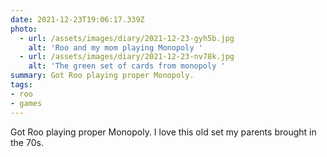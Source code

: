 ```yaml
---
date: 2021-12-23T19:06:17.339Z
photo:
  - url: /assets/images/diary/2021-12-23-gyh5b.jpg
    alt: 'Roo and my mom playing Monopoly '
  - url: /assets/images/diary/2021-12-23-nv78k.jpg
    alt: 'The green set of cards from monopoly '
summary: Got Roo playing proper Monopoly.
tags:
- roo
- games
---
```

Got Roo playing proper Monopoly. I love this old set my parents brought in the 70s. 
